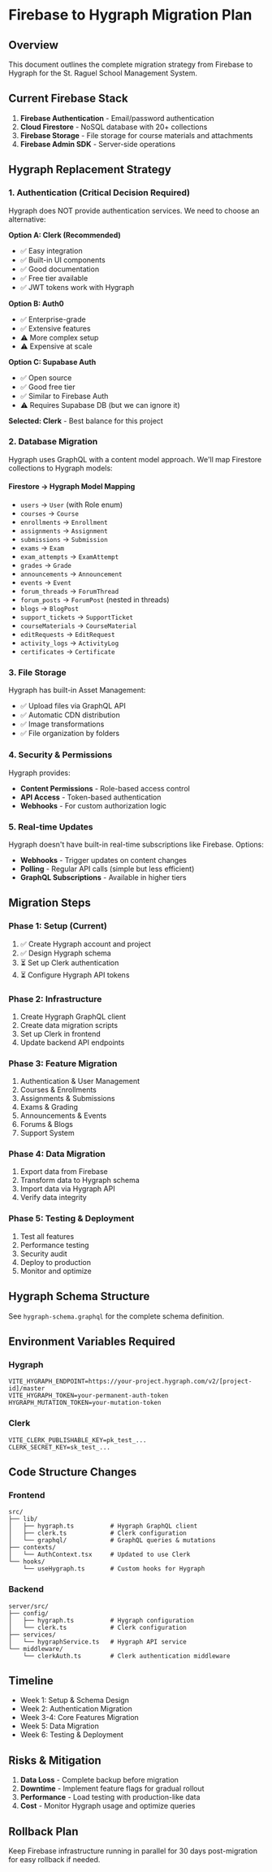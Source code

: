 # Firebase to Hygraph Migration Plan

## Overview
This document outlines the complete migration strategy from Firebase to Hygraph for the St. Raguel School Management System.

## Current Firebase Stack
1. **Firebase Authentication** - Email/password authentication
2. **Cloud Firestore** - NoSQL database with 20+ collections
3. **Firebase Storage** - File storage for course materials and attachments
4. **Firebase Admin SDK** - Server-side operations

## Hygraph Replacement Strategy

### 1. Authentication (Critical Decision Required)
Hygraph does NOT provide authentication services. We need to choose an alternative:

**Option A: Clerk (Recommended)**
- ✅ Easy integration
- ✅ Built-in UI components
- ✅ Good documentation
- ✅ Free tier available
- ✅ JWT tokens work with Hygraph

**Option B: Auth0**
- ✅ Enterprise-grade
- ✅ Extensive features
- ⚠️ More complex setup
- ⚠️ Expensive at scale

**Option C: Supabase Auth**
- ✅ Open source
- ✅ Good free tier
- ✅ Similar to Firebase Auth
- ⚠️ Requires Supabase DB (but we can ignore it)

**Selected: Clerk** - Best balance for this project

### 2. Database Migration
Hygraph uses GraphQL with a content model approach. We'll map Firestore collections to Hygraph models:

#### Firestore → Hygraph Model Mapping
- `users` → `User` (with Role enum)
- `courses` → `Course`
- `enrollments` → `Enrollment`
- `assignments` → `Assignment`
- `submissions` → `Submission`
- `exams` → `Exam`
- `exam_attempts` → `ExamAttempt`
- `grades` → `Grade`
- `announcements` → `Announcement`
- `events` → `Event`
- `forum_threads` → `ForumThread`
- `forum_posts` → `ForumPost` (nested in threads)
- `blogs` → `BlogPost`
- `support_tickets` → `SupportTicket`
- `courseMaterials` → `CourseMaterial`
- `editRequests` → `EditRequest`
- `activity_logs` → `ActivityLog`
- `certificates` → `Certificate`

### 3. File Storage
Hygraph has built-in Asset Management:
- ✅ Upload files via GraphQL API
- ✅ Automatic CDN distribution
- ✅ Image transformations
- ✅ File organization by folders

### 4. Security & Permissions
Hygraph provides:
- **Content Permissions** - Role-based access control
- **API Access** - Token-based authentication
- **Webhooks** - For custom authorization logic

### 5. Real-time Updates
Hygraph doesn't have built-in real-time subscriptions like Firebase. Options:
- **Webhooks** - Trigger updates on content changes
- **Polling** - Regular API calls (simple but less efficient)
- **GraphQL Subscriptions** - Available in higher tiers

## Migration Steps

### Phase 1: Setup (Current)
1. ✅ Create Hygraph account and project
2. ✅ Design Hygraph schema
3. ⏳ Set up Clerk authentication
4. ⏳ Configure Hygraph API tokens

### Phase 2: Infrastructure
1. Create Hygraph GraphQL client
2. Create data migration scripts
3. Set up Clerk in frontend
4. Update backend API endpoints

### Phase 3: Feature Migration
1. Authentication & User Management
2. Courses & Enrollments
3. Assignments & Submissions
4. Exams & Grading
5. Announcements & Events
6. Forums & Blogs
7. Support System

### Phase 4: Data Migration
1. Export data from Firebase
2. Transform data to Hygraph schema
3. Import data via Hygraph API
4. Verify data integrity

### Phase 5: Testing & Deployment
1. Test all features
2. Performance testing
3. Security audit
4. Deploy to production
5. Monitor and optimize

## Hygraph Schema Structure

See `hygraph-schema.graphql` for the complete schema definition.

## Environment Variables Required

### Hygraph
```env
VITE_HYGRAPH_ENDPOINT=https://your-project.hygraph.com/v2/[project-id]/master
VITE_HYGRAPH_TOKEN=your-permanent-auth-token
HYGRAPH_MUTATION_TOKEN=your-mutation-token
```

### Clerk
```env
VITE_CLERK_PUBLISHABLE_KEY=pk_test_...
CLERK_SECRET_KEY=sk_test_...
```

## Code Structure Changes

### Frontend
```
src/
├── lib/
│   ├── hygraph.ts          # Hygraph GraphQL client
│   ├── clerk.ts            # Clerk configuration
│   └── graphql/            # GraphQL queries & mutations
├── contexts/
│   └── AuthContext.tsx     # Updated to use Clerk
└── hooks/
    └── useHygraph.ts       # Custom hooks for Hygraph
```

### Backend
```
server/src/
├── config/
│   ├── hygraph.ts          # Hygraph configuration
│   └── clerk.ts            # Clerk configuration
├── services/
│   └── hygraphService.ts   # Hygraph API service
└── middleware/
    └── clerkAuth.ts        # Clerk authentication middleware
```

## Timeline
- Week 1: Setup & Schema Design
- Week 2: Authentication Migration
- Week 3-4: Core Features Migration
- Week 5: Data Migration
- Week 6: Testing & Deployment

## Risks & Mitigation
1. **Data Loss** - Complete backup before migration
2. **Downtime** - Implement feature flags for gradual rollout
3. **Performance** - Load testing with production-like data
4. **Cost** - Monitor Hygraph usage and optimize queries

## Rollback Plan
Keep Firebase infrastructure running in parallel for 30 days post-migration for easy rollback if needed.
